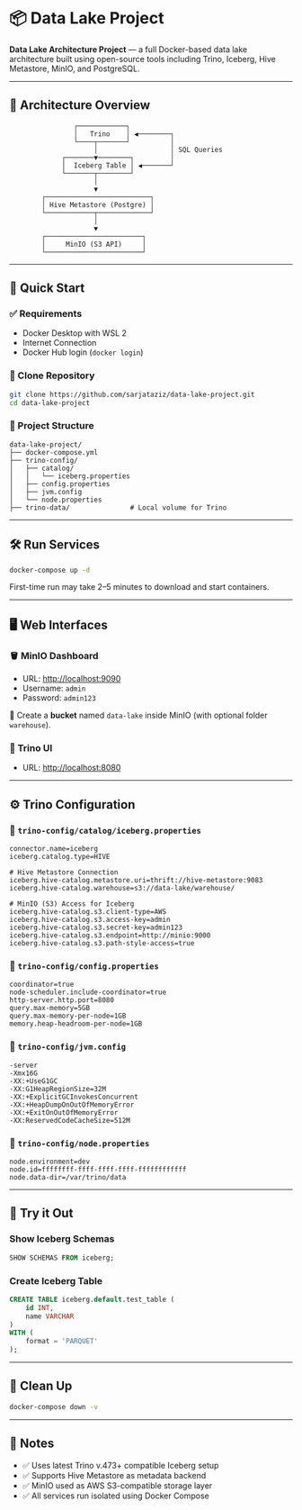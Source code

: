# 📦 Data Lake Project

**Data Lake Architecture Project** — a full Docker-based data lake architecture built using open-source tools including Trino, Iceberg, Hive Metastore, MinIO, and PostgreSQL.

---

## 📐 Architecture Overview

```
                ┌────────────┐
                │   Trino    │ ◀────────┐
                └────┬───────┘          │
                     │                  │ SQL Queries
             ┌───────▼────────┐         │
             │  Iceberg Table │ ◀───────┘
             └───────┬────────┘
                     │
                     ▼
        ┌──────────────────────────┐
        │ Hive Metastore (Postgre) │
        └────────────┬─────────────┘
                     │
                     ▼
        ┌────────────────────────┐
        │     MinIO (S3 API)     │
        └────────────────────────┘
```

---

## 🚀 Quick Start

### ✅ Requirements

- Docker Desktop with WSL 2
- Internet Connection
- Docker Hub login (`docker login`)

### 🔄 Clone Repository

```bash
git clone https://github.com/sarjataziz/data-lake-project.git
cd data-lake-project
```

### 📁 Project Structure

```
data-lake-project/
├── docker-compose.yml
├── trino-config/
│   ├── catalog/
│   │   └── iceberg.properties
│   ├── config.properties
│   ├── jvm.config
│   └── node.properties
├── trino-data/               # Local volume for Trino
```

---

## 🛠️ Run Services

```bash
docker-compose up -d
```

First-time run may take 2–5 minutes to download and start containers.

---

## 🖥 Web Interfaces

### 🪣 MinIO Dashboard

- URL: [http://localhost:9090](http://localhost:9090)
- Username: `admin`
- Password: `admin123`

📝 Create a **bucket** named `data-lake` inside MinIO (with optional folder `warehouse`).

### 🧠 Trino UI

- URL: [http://localhost:8080](http://localhost:8080)

---

## ⚙️ Trino Configuration

### 📌 `trino-config/catalog/iceberg.properties`

```properties
connector.name=iceberg
iceberg.catalog.type=HIVE

# Hive Metastore Connection
iceberg.hive-catalog.metastore.uri=thrift://hive-metastore:9083
iceberg.hive-catalog.warehouse=s3://data-lake/warehouse/

# MinIO (S3) Access for Iceberg
iceberg.hive-catalog.s3.client-type=AWS
iceberg.hive-catalog.s3.access-key=admin
iceberg.hive-catalog.s3.secret-key=admin123
iceberg.hive-catalog.s3.endpoint=http://minio:9000
iceberg.hive-catalog.s3.path-style-access=true
```

### 📌 `trino-config/config.properties`

```properties
coordinator=true
node-scheduler.include-coordinator=true
http-server.http.port=8080
query.max-memory=5GB
query.max-memory-per-node=1GB
memory.heap-headroom-per-node=1GB
```

### 📌 `trino-config/jvm.config`

```properties
-server
-Xmx16G
-XX:+UseG1GC
-XX:G1HeapRegionSize=32M
-XX:+ExplicitGCInvokesConcurrent
-XX:+HeapDumpOnOutOfMemoryError
-XX:+ExitOnOutOfMemoryError
-XX:ReservedCodeCacheSize=512M
```

### 📌 `trino-config/node.properties`

```properties
node.environment=dev
node.id=ffffffff-ffff-ffff-ffff-ffffffffffff
node.data-dir=/var/trino/data
```

---

## 🧪 Try it Out

### Show Iceberg Schemas
```sql
SHOW SCHEMAS FROM iceberg;
```

### Create Iceberg Table
```sql
CREATE TABLE iceberg.default.test_table (
    id INT,
    name VARCHAR
)
WITH (
    format = 'PARQUET'
);
```

---

## 🧼 Clean Up

```bash
docker-compose down -v
```

---

## 📌 Notes

- ✅ Uses latest Trino v.473+ compatible Iceberg setup
- ✅ Supports Hive Metastore as metadata backend
- ✅ MinIO used as AWS S3-compatible storage layer
- ✅ All services run isolated using Docker Compose

